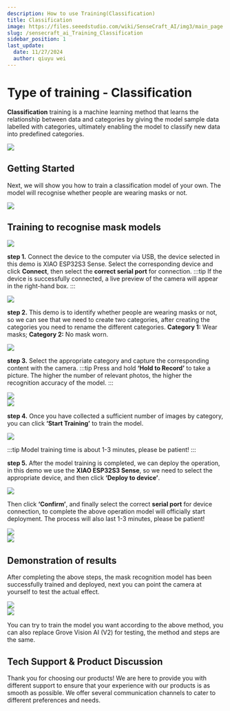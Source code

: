 ```yaml
---
description: How to use Training(Classification)
title: Classification
image: https://files.seeedstudio.com/wiki/SenseCraft_AI/img3/main_page.webp
slug: /sensecraft_ai_Training_Classification
sidebar_position: 1
last_update:
  date: 11/27/2024
  author: qiuyu wei
---
```


# Type of training - Classification
**Classification** training is a machine learning method that learns the relationship between data and categories by giving the model sample data labelled with categories, ultimately enabling the model to classify new data into predefined categories.
<div style={{textAlign:'center'}}><img src="https://files.seeedstudio.com/wiki/SenseCraft_AI/img3/main_page.png" style={{width:700, height:'auto'}}/></div>

## Getting Started
Next, we will show you how to train a classification model of your own. The model will recognise whether people are wearing masks or not.
<div style={{textAlign:'center'}}><img src="https://files.seeedstudio.com/wiki/SenseCraft_AI/img3/classification/11.png" style={{width:800, height:'auto'}}/></div>

## Training to recognise mask models
<div style={{textAlign:'center'}}><img src="https://files.seeedstudio.com/wiki/SenseCraft_AI/img3/classification/main.png" style={{width:800, height:'auto'}}/></div>

**step 1.** Connect the device to the computer via USB, the device selected in this demo is XIAO ESP32S3 Sense. Select the corresponding device and click **Connect**, then select the **correct serial port** for connection.
:::tip
If the device is successfully connected, a live preview of the camera will appear in the right-hand box.
:::
<div style={{textAlign:'center'}}><img src="https://files.seeedstudio.com/wiki/SenseCraft_AI/img3/classification/main3.png" style={{width:800, height:'auto'}}/></div>

**step 2.** This demo is to identify whether people are wearing masks or not, so we can see that we need to create two categories, after creating the categories you need to rename the different categories.
**Category 1:** Wear masks;
**Category 2:** No mask worn.
<div style={{textAlign:'center'}}><img src="https://files.seeedstudio.com/wiki/SenseCraft_AI/img3/classification/name4.png" style={{width:800, height:'auto'}}/></div>

**step 3.** Select the appropriate category and capture the corresponding content with the camera. 
:::tip
Press and hold **‘Hold to Record’** to take a picture. The higher the number of relevant photos, the higher the recognition accuracy of the model.
:::
<div style={{textAlign:'center'}}><img src="https://files.seeedstudio.com/wiki/SenseCraft_AI/img3/classification/mask5.png" style={{width:800, height:'auto'}}/></div>
<div style={{textAlign:'center'}}><img src="https://files.seeedstudio.com/wiki/SenseCraft_AI/img3/classification/mask6.png" style={{width:800, height:'auto'}}/></div>

**step 4.** Once you have collected a sufficient number of images by category, you can click **‘Start Training’** to train the model.
<div style={{textAlign:'center'}}><img src="https://files.seeedstudio.com/wiki/SenseCraft_AI/img3/classification/training7.png" style={{width:800, height:'auto'}}/></div>

:::tip
Model training time is about 1-3 minutes, please be patient!
:::

**step 5.** After the model training is completed, we can deploy the operation, in this demo we use the **XIAO ESP32S3 Sense**, so we need to select the appropriate device, and then click **‘Deploy to device’**.
<div style={{textAlign:'center'}}><img src="https://files.seeedstudio.com/wiki/SenseCraft_AI/img3/classification/deploy8.png" style={{width:800, height:'auto'}}/></div>

Then click **‘Confirm’**, and finally select the correct **serial port** for device connection, to complete the above operation model will officially start deployment. The process will also last 1-3 minutes, please be patient!
<div style={{textAlign:'center'}}><img src="https://files.seeedstudio.com/wiki/SenseCraft_AI/img3/classification/deploy9.png" style={{width:800, height:'auto'}}/></div>
<div style={{textAlign:'center'}}><img src="https://files.seeedstudio.com/wiki/SenseCraft_AI/img3/classification/deploy10.png" style={{width:800, height:'auto'}}/></div>

## Demonstration of results
After completing the above steps, the mask recognition model has been successfully trained and deployed, next you can point the camera at yourself to test the actual effect.
<div style={{textAlign:'center'}}><img src="https://files.seeedstudio.com/wiki/SenseCraft_AI/img3/classification/12.png" style={{width:800, height:'auto'}}/></div>

<div style={{textAlign:'center'}}><img src="https://files.seeedstudio.com/wiki/SenseCraft_AI/img3/classification/13.png" style={{width:800, height:'auto'}}/></div>

You can try to train the model you want according to the above method, you can also replace Grove Vision AI (V2) for testing, the method and steps are the same.

## Tech Support & Product Discussion

Thank you for choosing our products! We are here to provide you with different support to ensure that your experience with our products is as smooth as possible. We offer several communication channels to cater to different preferences and needs.

<div class="button_tech_support_container">
<a href="https://forum.seeedstudio.com/" class="button_forum"></a>
<a href="https://www.seeedstudio.com/contacts" class="button_email"></a>
</div>

<div class="button_tech_support_container">
<a href="https://discord.gg/eWkprNDMU7" class="button_discord"></a>
<a href="https://github.com/Seeed-Studio/wiki-documents/discussions/69" class="button_discussion"></a>
</div>

